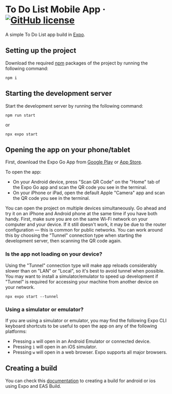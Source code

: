 # To Do List Mobile App &middot; [![GitHub license](https://img.shields.io/badge/license-MIT-blue.svg)](https://github.com/facebook/react/blob/main/LICENSE)

A simple To Do List app build in [Expo](https://github.com/expo/expo).

## Setting up the project

Download the required [npm](https://github.com/npm/cli) packages of the project by running the following command:
```
npm i
```

## Starting the development server

Start the development server by running the following command:
```
npm run start
```
or
```
npx expo start
```

## Opening the app on your phone/tablet

First, download the Expo Go App from [Google Play](https://play.google.com/store/apps/details?id=host.exp.exponent) or [App Store](https://apps.apple.com/us/app/expo-go/id982107779).

To open the app:

- On your Android device, press "Scan QR Code" on the "Home" tab of the Expo Go app and scan the QR code you see in the terminal.
- On your iPhone or iPad, open the default Apple "Camera" app and scan the QR code you see in the terminal.

You can open the project on multiple devices simultaneously. Go ahead and try it on an iPhone and Android phone at the same time if you have both handy.
First, make sure you are on the same Wi-Fi network on your computer and your device.
If it still doesn't work, it may be due to the router configuration — this is common for public networks. You can work around this by choosing the "Tunnel" connection type when starting the development server, then scanning the QR code again.

### Is the app not loading on your device?

Using the "Tunnel" connection type will make app reloads considerably slower than on "LAN" or "Local", so it's best to avoid tunnel when possible. 
You may want to install a simulator/emulator to speed up development if "Tunnel" is required for accessing your machine from another device on your network.
```
npx expo start --tunnel
```

### Using a simulator or emulator?

If you are using a simulator or emulator, you may find the following Expo CLI keyboard shortcuts to be useful to open the app on any of the following platforms:
- Pressing `a` will open in an Android Emulator or connected device.
- Pressing `ì` will open in an iOS simulator.
- Pressing `w` will open in a web browser. Expo supports all major browsers.

## Creating a build

You can check this [documentation](https://docs.expo.dev/build/setup/) to creating a build for android or ios using Expo and EAS Build.





